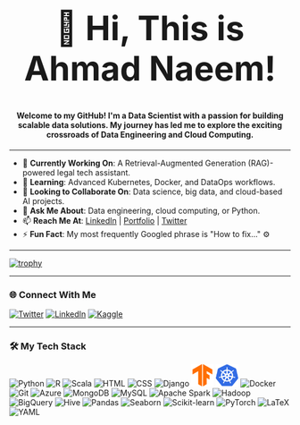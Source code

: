 <h1 align="center" style="font-size: 60px;">👋 Hi, This is <strong>Ahmad Naeem!</strong></h1>

<h4 align="center">
Welcome to my GitHub!  
I'm a Data Scientist with a passion for building scalable data solutions.  
My journey has led me to explore the exciting crossroads of Data Engineering and Cloud Computing.
</h4>

---

- 🔭 **Currently Working On**: A Retrieval-Augmented Generation (RAG)-powered legal tech assistant.  
- 🌱 **Learning**: Advanced Kubernetes, Docker, and DataOps workflows.  
- 🤝 **Looking to Collaborate On**: Data science, big data, and cloud-based AI projects.  
- 💬 **Ask Me About**: Data engineering, cloud computing, or Python.  
- 📫 **Reach Me At**: [LinkedIn](https://www.linkedin.com/in/ahmadinit) | [Portfolio](https://www.datascienceportfol.io/ahmadinit) | [Twitter](https://twitter.com/ahmedinit)  
- ⚡ **Fun Fact**: My most frequently Googled phrase is "How to fix..." ⚙️  

---

[![trophy](https://github-profile-trophy.vercel.app/?username=Ahmadinit&theme=onedark)](https://github.com/ryo-ma/github-profile-trophy)

---

### 🌐 Connect With Me

<p align="left">
  <a href="https://twitter.com/ahmedinit" target="_blank"><img src="https://raw.githubusercontent.com/rahuldkjain/github-profile-readme-generator/master/src/images/icons/Social/twitter.svg" alt="Twitter" height="30" width="40" /></a>
  <a href="https://linkedin.com/in/ahmadinit" target="_blank"><img src="https://raw.githubusercontent.com/rahuldkjain/github-profile-readme-generator/master/src/images/icons/Social/linked-in-alt.svg" alt="LinkedIn" height="30" width="40" /></a>
  <a href="https://kaggle.com/ahmadinit" target="_blank"><img src="https://raw.githubusercontent.com/rahuldkjain/github-profile-readme-generator/master/src/images/icons/Social/kaggle.svg" alt="Kaggle" height="30" width="40" /></a>
</p>

---

### 🛠️ My Tech Stack

<img src="https://cdn.jsdelivr.net/gh/devicons/devicon/icons/python/python-original.svg" alt="Python" width="40" height="40"/> <img src="https://cdn.jsdelivr.net/gh/devicons/devicon/icons/r/r-original.svg" alt="R" width="40" height="40"/> <img src="https://cdn.jsdelivr.net/gh/devicons/devicon/icons/scala/scala-original.svg" alt="Scala" width="40" height="40"/> <img src="https://cdn.jsdelivr.net/gh/devicons/devicon/icons/html5/html5-original.svg" alt="HTML" width="40" height="40"/> <img src="https://cdn.jsdelivr.net/gh/devicons/devicon/icons/css3/css3-original.svg" alt="CSS" width="40" height="40"/> <img src="https://cdn.jsdelivr.net/gh/devicons/devicon/icons/django/django-plain.svg" alt="Django" width="40" height="40"/> <img src="https://raw.githubusercontent.com/devicons/devicon/master/icons/tensorflow/tensorflow-original.svg" alt="TensorFlow" width="40" height="40"/> <img src="https://raw.githubusercontent.com/devicons/devicon/master/icons/kubernetes/kubernetes-plain.svg" alt="Kubernetes" width="40" height="40"/> <img src="https://cdn.jsdelivr.net/gh/devicons/devicon/icons/docker/docker-original.svg" alt="Docker" width="40" height="40"/> <img src="https://cdn.jsdelivr.net/gh/devicons/devicon/icons/git/git-original.svg" alt="Git" width="40" height="40"/> <img src="https://cdn.jsdelivr.net/gh/devicons/devicon/icons/azure/azure-original.svg" alt="Azure" width="40" height="40"/> <img src="https://cdn.jsdelivr.net/gh/devicons/devicon/icons/mongodb/mongodb-original.svg" alt="MongoDB" width="40" height="40"/> <img src="https://cdn.jsdelivr.net/gh/devicons/devicon/icons/mysql/mysql-original.svg" alt="MySQL" width="40" height="40"/> <img src="https://cdn.jsdelivr.net/gh/devicons/devicon/icons/apache/apache-original.svg" alt="Apache Spark" width="40" height="40"/> <img src="https://cdn.jsdelivr.net/gh/devicons/devicon/icons/hadoop/hadoop-original.svg" alt="Hadoop" width="40" height="40"/> <img src="https://www.svgrepo.com/show/375551/bigquery.svg" alt="BigQuery" width="40" height="40"/> <img src="https://www.vectorlogo.zone/logos/apache_hive/apache_hive-icon.svg" alt="Hive" width="40" height="40"/> <img src="https://cdn.jsdelivr.net/gh/devicons/devicon/icons/pandas/pandas-original.svg" alt="Pandas" width="40" height="40"/> <img src="https://raw.githubusercontent.com/mwaskom/seaborn/master/doc/_static/logo-mark-lightbg.svg" alt="Seaborn" width="40" height="40"/> <img src="https://upload.wikimedia.org/wikipedia/commons/0/05/Scikit_learn_logo_small.svg" alt="Scikit-learn" width="40" height="40"/> <img src="https://cdn.jsdelivr.net/gh/devicons/devicon/icons/pytorch/pytorch-original.svg" alt="PyTorch" width="40" height="40"/> <img src="https://cdn.jsdelivr.net/gh/devicons/devicon/icons/latex/latex-original.svg" alt="LaTeX" width="40" height="40"/> <img src="https://cdn.jsdelivr.net/gh/devicons/devicon/icons/yaml/yaml-original.svg" alt="YAML" width="40" height="40"/>
